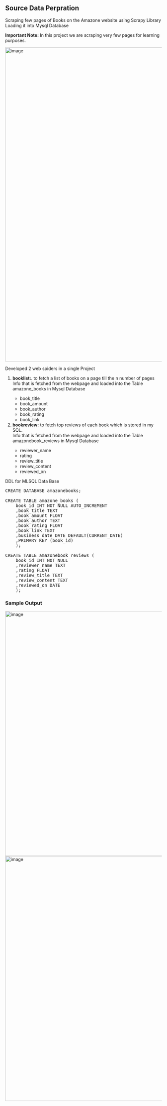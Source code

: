 <h2>Source Data Perpration</h2> 

<p>Scraping few pages of Books on the Amazone website using Scrapy Library
Loading it into Mysql Database</p>
<p><b>Important Note:</b> In this project we are scraping very few pages for learning purposes.</p>

<img width="1009" alt="image" src="https://github.com/melwinmpk/AmazonBooks_DataPipeline/assets/25386607/84990e9d-c2c1-4f3e-96f5-24616632a814"><br>

<p>Developed 2 web spiders in a single Project</p> 
<ol>
    <li><b>booklist:</b>. to fetch a list of books on a page till the n number of pages <br>
        Info that is fetched from the webpage and loaded into the Table amazone_books in Mysql Database
    </li>
    <ul>
        <li>book_title</li>
        <li>book_amount</li>
        <li>book_author</li>
        <li>book_rating</li>
        <li>book_link</li>
    </ul>    
    <li><b>bookreview:</b> to fetch top reviews of each book which is stored in my SQL.<br>
    Info that is fetched from the webpage and loaded into the Table amazonebook_reviews in Mysql Database</li>
    <ul>
        <li>reviewer_name</li>
        <li>rating</li>
        <li>review_title</li>
        <li>review_content</li>
        <li>reviewed_on</li>
    </ul>    
</ol>

<p>DDL for MLSQL Data Base</p>

<pre>
CREATE DATABASE amazonebooks;

CREATE TABLE amazone_books (
	book_id INT NOT NULL AUTO_INCREMENT
	,book_title TEXT
	,book_amount FLOAT
	,book_author TEXT
	,book_rating FLOAT
	,book_link TEXT
	,business_date DATE DEFAULT(CURRENT_DATE)
	,PRIMARY KEY (book_id)
	);

CREATE TABLE amazonebook_reviews (
	book_id INT NOT NULL
	,reviewer_name TEXT
	,rating FLOAT
	,review_title TEXT
	,review_content TEXT
	,reviewed_on DATE
	);
</pre>

<h3>Sample Output</h3>
<img width="787" alt="image" src="https://github.com/melwinmpk/AmazonBooks_DataPipeline/assets/25386607/7943baef-cd63-4ea7-8367-a81fbfa00916">
<img width="787" alt="image" src="https://github.com/melwinmpk/AmazonBooks_DataPipeline/assets/25386607/5a27619d-f820-4919-b64a-535c5c7a8b09">

